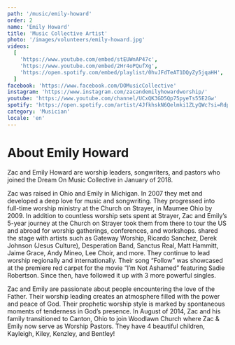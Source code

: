```yaml
---
path: '/music/emily-howard'
order: 2
name: 'Emily Howard'
title: 'Music Collective Artist'
photo: '/images/volunteers/emily-howard.jpg'
videos:
  [
    'https://www.youtube.com/embed/stEUWnAP47c',
    'https://www.youtube.com/embed/2Hr4oPQufXg',
    'https://open.spotify.com/embed/playlist/0hvJFdTeAT1DQyZy5jqaHH',
  ]
facebook: 'https://www.facebook.com/DOMusicCollective'
instagram: 'https://www.instagram.com/zacandemilyhowardworship/'
youtube: 'https://www.youtube.com/channel/UCxQK3GD5Qp75pyeTs55E2Gw'
spotify: 'https://open.spotify.com/artist/4JfkhskN6Qelmki1ZLyQWc?si=RdpBSqBcQqiKZ2mECtGPsw'
category: 'Musician'
locale: 'en'
---
```


# About Emily Howard

Zac and Emily Howard are worship leaders, songwriters, and pastors who joined the Dream On Music Collective in January of 2018.

Zac was raised in Ohio and Emily in Michigan. In 2007 they met and developed a deep love for music and songwriting. They progressed into full-time worship ministry at the Church on Strayer, in Maumee Ohio by 2009. In addition to countless worship sets spent at Strayer, Zac and Emily’s 5-year journey at the Church on Strayer took them from there to tour the US and abroad for worship gatherings, conferences, and workshops.
shared the stage with artists such as Gateway Worship, Ricardo Sanchez, Derek Johnson (Jesus Culture), Desperation Band, Sanctus Real, Matt Hammitt, Jaime Grace, Andy Mineo, Lee Choir, and more. They continue to lead worship regionally and internationally. Their song “Follow” was showcased at the premiere red carpet for the movie “I’m Not Ashamed” featuring Sadie Robertson. Since then, have followed it up with 3 more powerful singles.

Zac and Emily are passionate about people encountering the love of the Father. Their worship leading creates an atmosphere filled with the power and peace of God. Their prophetic worship style is marked by spontaneous moments of tenderness in God’s presence. In August of 2014, Zac and his family transitioned to Canton, Ohio to join Woodlawn Church where Zac & Emily now serve as Worship Pastors. They have 4 beautiful children, Kayleigh, Kiley, Kenzley, and Bentley!
